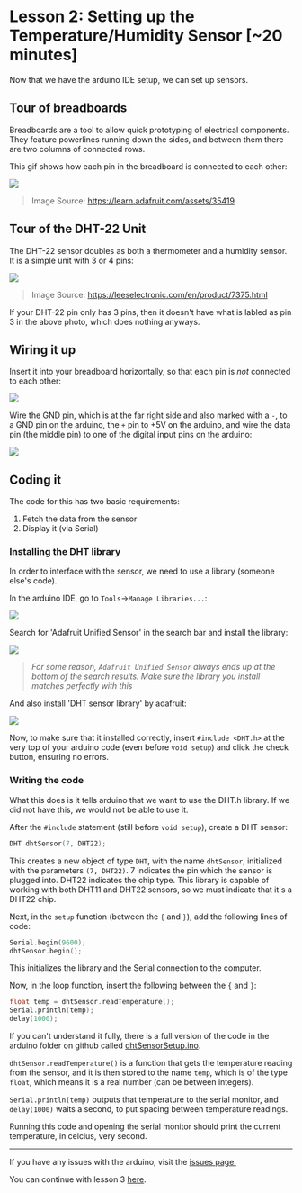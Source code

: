 # Lesson 2: Setting up the Temperature/Humidity Sensor [~20 minutes]

Now that we have the arduino IDE setup, we can set up sensors.

## Tour of breadboards

Breadboards are a tool to allow quick prototyping of electrical components.
They feature powerlines running down the sides, and between them there are
two columns of connected rows.

This gif shows how each pin in the breadboard is connected to each other:

![](images/BreadBoard.gif)
> Image Source: https://learn.adafruit.com/assets/35419

## Tour of the DHT-22 Unit


The DHT-22 sensor doubles as both a thermometer and a humidity sensor.
It is a simple unit with 3 or 4 pins:

![](images/DHT22.jpg)
> Image Source: https://leeselectronic.com/en/product/7375.html

If your DHT-22 pin only has 3 pins, then it doesn't have what is labled as
pin 3 in the above photo, which does nothing anyways.

## Wiring it up

Insert it into your breadboard horizontally, so that each pin is *not*
connected to each other:

![](images/DHT22BB.jpg)

Wire the GND pin, which is at the far right side and also marked
with a `-`, to a GND pin on the arduino, the `+` pin to +5V on the arduino,
and wire the data pin (the middle pin) to one of the digital input pins
on the arduino:

![](images/DHT22-wired.jpg)

## Coding it

The code for this has two basic requirements:

1. Fetch the data from the sensor
2. Display it (via Serial)

### Installing the DHT library

In order to interface with the sensor, we need to use a library
(someone else's code).

In the arduino IDE, go to `Tools`->`Manage Libraries...`:

![](images/ManageLibs.png)

Search for 'Adafruit Unified Sensor' in the search bar and install the library:

![](images/AdafruitUnified.png)

> *For some reason, `Adafruit Unified Sensor` always ends up at the bottom of the search results. Make sure the library you install matches perfectly with this*

And also install 'DHT sensor library' by adafruit:

![](images/DHTLib.png)

Now, to make sure that it installed correctly, insert `#include <DHT.h>`
at the very top of your arduino code (even before `void setup`) and
click the check button, ensuring no errors.

### Writing the code

What this does is it tells arduino that we want to use the DHT.h library.
If we did not have this, we would not be able to use it.

After the `#include` statement (still before `void setup`), create a DHT sensor:

```C++
DHT dhtSensor(7, DHT22);
```

This creates a new object of type `DHT`, with the name `dhtSensor`, initialized with
the parameters `(7, DHT22)`. 7 indicates the pin which the sensor is plugged into.
DHT22 indicates the chip type. This library is capable of working with both DHT11
and DHT22 sensors, so we must indicate that it's a DHT22 chip.

Next, in the `setup` function (between the `{` and `}`), add the following lines of code:

```C++
Serial.begin(9600);
dhtSensor.begin();
```

This initializes the library and the Serial connection to the computer.

Now, in the loop function, insert the following between the `{` and `}`:

```C++
float temp = dhtSensor.readTemperature();
Serial.println(temp);
delay(1000);
```

If you can't understand it fully, there is a full version of the code in the arduino folder on github called [dhtSensorSetup.ino](../arduino/dhtSensorSetup/dhtSensorSetup.ino).

`dhtSensor.readTemperature()` is a function that gets the
temperature reading from the sensor, and it is then stored to
the name `temp`, which is of the type `float`, which means
it is a real number (can be between integers).

`Serial.println(temp)` outputs that temperature to the serial monitor,
and `delay(1000)` waits a second, to put spacing between temperature readings.

Running this code and opening the serial monitor should print the current temperature,
in celcius, very second.

---

If you have any issues with the arduino, visit the [issues page.](issues.md)

You can continue with lesson 3 [here](lesson3).
